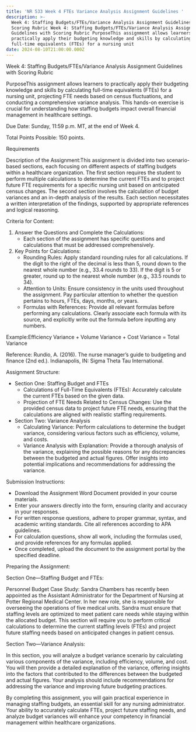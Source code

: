 ```yaml
---
title: 'NR 533 Week 4 FTEs Variance Analysis Assignment Guidelines '
description: >-
  Week 4: Staffing Budgets/FTEs/Variance Analysis Assignment Guidelines with
  Scoring Rubric Week 4: Staffing Budgets/FTEs/Variance Analysis Assignment
  Guidelines with Scoring Rubric PurposeThis assignment allows learners to
  practically apply their budgeting knowledge and skills by calculating
  full-time equivalents (FTEs) for a nursing unit
date: 2024-08-10T21:00:00.000Z
---
```


Week 4: Staffing Budgets/FTEs/Variance Analysis Assignment Guidelines with Scoring Rubric

PurposeThis assignment allows learners to practically apply their budgeting knowledge and skills by calculating full-time equivalents (FTEs) for a nursing unit, projecting FTE needs based on census fluctuations, and conducting a comprehensive variance analysis. This hands-on exercise is crucial for understanding how staffing budgets impact overall financial management in healthcare settings.

Due Date:
Sunday, 11:59 p.m. MT, at the end of Week 4.

Total Points Possible:
150 points.

Requirements

Description of the Assignment:This assignment is divided into two scenario-based sections, each focusing on different aspects of staffing budgets within a healthcare organization. The first section requires the student to perform multiple calculations to determine the current FTEs and to project future FTE requirements for a specific nursing unit based on anticipated census changes. The second section involves the calculation of budget variances and an in-depth analysis of the results. Each section necessitates a written interpretation of the findings, supported by appropriate references and logical reasoning.

Criteria for Content:

1. Answer the Questions and Complete the Calculations:
   * Each section of the assignment has specific questions and calculations that must be addressed comprehensively.
2. Key Points for Calculations:
   * Rounding Rules: Apply standard rounding rules for all calculations. If the digit to the right of the decimal is less than 5, round down to the nearest whole number (e.g., 33.4 rounds to 33). If the digit is 5 or greater, round up to the nearest whole number (e.g., 33.5 rounds to 34).
   * Attention to Units: Ensure consistency in the units used throughout the assignment. Pay particular attention to whether the question pertains to hours, FTEs, days, months, or years.
   * Formulas with References: Provide all relevant formulas before performing any calculations. Clearly associate each formula with its source, and explicitly write out the formula before inputting any numbers.

Example:Efficiency Variance + Volume Variance + Cost Variance = Total Variance

Reference: Rundio, A. (2016). The nurse manager’s guide to budgeting and finance (2nd ed.). Indianapolis, IN: Sigma Theta Tau International.

Assignment Structure:

* Section One: Staffing Budget and FTEs
  * Calculations of Full-Time Equivalents (FTEs): Accurately calculate the current FTEs based on the given data.
  * Projection of FTE Needs Related to Census Changes: Use the provided census data to project future FTE needs, ensuring that the calculations are aligned with realistic staffing requirements.
* Section Two: Variance Analysis
  * Calculating Variance: Perform calculations to determine the budget variance, considering various factors such as efficiency, volume, and costs.
  * Variance Analysis with Explanation: Provide a thorough analysis of the variance, explaining the possible reasons for any discrepancies between the budgeted and actual figures. Offer insights into potential implications and recommendations for addressing the variance.

Submission Instructions:

* Download the Assignment Word Document provided in your course materials.
* Enter your answers directly into the form, ensuring clarity and accuracy in your responses.
* For written response questions, adhere to proper grammar, syntax, and academic writing standards. Cite all references according to APA guidelines.
* For calculation questions, show all work, including the formulas used, and provide references for any formulas applied.
* Once completed, upload the document to the assignment portal by the specified deadline.

Preparing the Assignment:

Section One—Staffing Budget and FTEs:

Personnel Budget Case Study:
Sandra Chambers has recently been appointed as the Assistant Administrator for the Department of Nursing at Potter Regional Medical Center. In her new role, she is responsible for overseeing the operations of five medical units. Sandra must ensure that staffing levels are optimized to meet patient care needs while staying within the allocated budget. This section will require you to perform critical calculations to determine the current staffing levels (FTEs) and project future staffing needs based on anticipated changes in patient census.

Section Two—Variance Analysis:

In this section, you will analyze a budget variance scenario by calculating various components of the variance, including efficiency, volume, and cost. You will then provide a detailed explanation of the variance, offering insights into the factors that contributed to the differences between the budgeted and actual figures. Your analysis should include recommendations for addressing the variance and improving future budgeting practices.

By completing this assignment, you will gain practical experience in managing staffing budgets, an essential skill for any nursing administrator. Your ability to accurately calculate FTEs, project future staffing needs, and analyze budget variances will enhance your competency in financial management within healthcare organizations.

